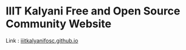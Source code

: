 # IIIT Kalyani Free and Open Source Community Website

Link : [iiitkalyanifosc.github.io](iiitkalyanifosc.github.io)

